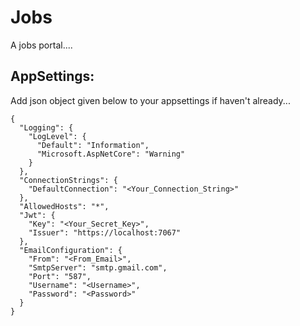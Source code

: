 # Jobs

A jobs portal....

## AppSettings:

Add json object given below to your appsettings if haven't already...

```
{
  "Logging": {
    "LogLevel": {
      "Default": "Information",
      "Microsoft.AspNetCore": "Warning"
    }
  },
  "ConnectionStrings": {
    "DefaultConnection": "<Your_Connection_String>"
  },
  "AllowedHosts": "*",
  "Jwt": {
    "Key": "<Your_Secret_Key>",
    "Issuer": "https://localhost:7067"
  },
  "EmailConfiguration": {
    "From": "<From_Email>",
    "SmtpServer": "smtp.gmail.com",
    "Port": "587",
    "Username": "<Username>",
    "Password": "<Password>"
  }
}
```
